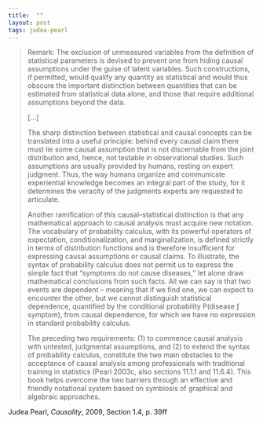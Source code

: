 ```yaml
---
title:  ""
layout: post
tags: judea-pearl
---
```


> Remark: The exclusion of unmeasured variables from the definition of statistical parameters is devised to prevent one from hiding causal assumptions under the guise of latent variables. Such constructions, if permitted, would qualify any quantity as statistical and would thus obscure the important distinction between quantities that can be estimated from statistical data alone, and those that require additional assumptions beyond the data.
> 
> [...]
> 
> The sharp distinction between statistical and causal concepts can be translated into a useful principle: behind every causal claim there must lie some causal assumption that is not discernable from the joint distribution and, hence, not testable in observational studies. Such assumptions are usually provided by humans, resting on expert judgment. Thus, the way humans organize and communicate experiential knowledge becomes an integral part of the study, for it determines the veracity of the judgments experts are
requested to articulate.
>
>Another ramification of this causal–statistical distinction is that any mathematical approach to causal analysis must acquire new notation. The vocabulary of probability calculus, with its powerful operators of expectation, conditionalization, and marginalization, is defined strictly in terms of distribution functions and is therefore insufficient for expressing causal assumptions or causal claims. To illustrate, the syntax of probability calculus does not permit us to express the simple fact that “symptoms do not cause diseases,’’ let alone draw mathematical conclusions from such facts. All we can say is that two events are dependent – meaning that if we find one, we can expect to encounter the other, but we cannot distinguish statistical dependence, quantified by the conditional probability P(disease ƒ symptom), from causal dependence, for which we have no expression in standard probability calculus.
>
>The preceding two requirements: (1) to commence causal analysis with untested, judgmental assumptions, and (2) to extend the syntax of probability calculus, constitute the two main obstacles to the acceptance of causal analysis among professionals with traditional training in statistics (Pearl 2003c, also sections 11.1.1 and 11.6.4). This book helps overcome the two barriers through an effective and friendly notational system based on symbiosis of graphical and algebraic approaches.

Judea Pearl, _Causality_, 2009, Section 1.4, p. 39ff
